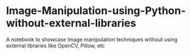 # Image-Manipulation-using-Python-without-external-libraries
A notebook to showcase Image manipulation techniques without using external libraries like OpenCV, Pillow, etc
